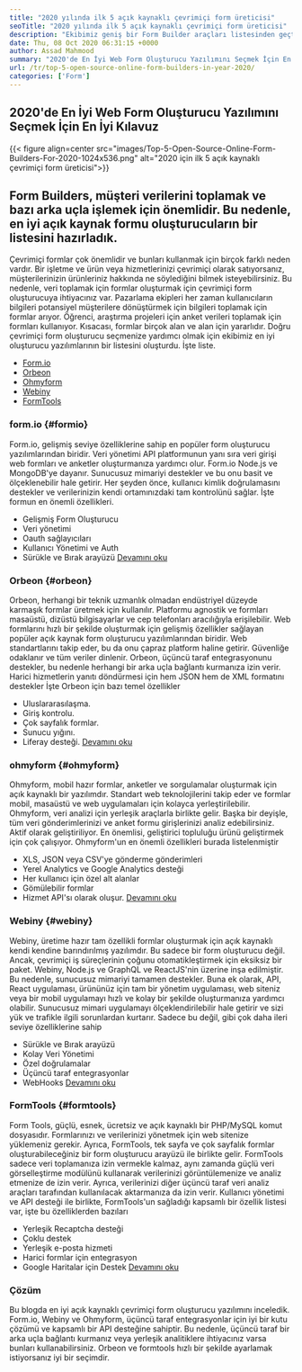 ```yaml
---
title: "2020 yılında ilk 5 açık kaynaklı çevrimiçi form üreticisi" 
seoTitle: "2020 yılında ilk 5 açık kaynaklı çevrimiçi form üreticisi" 
description: "Ekibimiz geniş bir Form Builder araçları listesinden geçti ve sizin için en iyi çevrimiçi form oluşturucu yazılımlarından bazılarını kısa listeledik." 
date: Thu, 08 Oct 2020 06:31:15 +0000
author: Assad Mahmood
summary: "2020'de En İyi Web Form Oluşturucu Yazılımını Seçmek İçin En İyi Kılavuz" 
url: /tr/top-5-open-source-online-form-builders-in-year-2020/
categories: ['Form']
---
```


## 2020'de En İyi Web Form Oluşturucu Yazılımını Seçmek İçin En İyi Kılavuz

{{< figure align=center src="images/Top-5-Open-Source-Online-Form-Builders-For-2020-1024x536.png" alt="2020 için ilk 5 açık kaynaklı çevrimiçi form üreticisi">}}


## Form Builders, müşteri verilerini toplamak ve bazı arka uçla işlemek için önemlidir. Bu nedenle, en iyi açık kaynak formu oluşturucuların bir listesini hazırladık.
Çevrimiçi formlar çok önemlidir ve bunları kullanmak için birçok farklı neden vardır. Bir işletme ve ürün veya hizmetlerinizi çevrimiçi olarak satıyorsanız, müşterilerinizin ürünleriniz hakkında ne söylediğini bilmek isteyebilirsiniz. Bu nedenle, veri toplamak için formlar oluşturmak için çevrimiçi form oluşturucuya ihtiyacınız var.
Pazarlama ekipleri her zaman kullanıcıların bilgileri potansiyel müşterilere dönüştürmek için bilgileri toplamak için formlar arıyor. Öğrenci, araştırma projeleri için anket verileri toplamak için formları kullanıyor. Kısacası, formlar birçok alan ve alan için yararlıdır.
Doğru çevrimiçi form oluşturucu seçmenize yardımcı olmak için ekibimiz en iyi oluşturucu yazılımlarının bir listesini oluşturdu. İşte liste.
  * [Form.io][1]
  * [Orbeon][2]
  * [Ohmyform][3]
  * [Webiny][4]
  * [FormTools][5]


###  **form.io**  {#formio}

Form.io, gelişmiş seviye özelliklerine sahip en popüler form oluşturucu yazılımlarından biridir. Veri yönetimi API platformunun yanı sıra veri girişi web formları ve anketler oluşturmanıza yardımcı olur.
Form.io Node.js ve MongoDB'ye dayanır. Sunucusuz mimariyi destekler ve bu onu basit ve ölçeklenebilir hale getirir. Her şeyden önce, kullanıcı kimlik doğrulamasını destekler ve verilerinizin kendi ortamınızdaki tam kontrolünü sağlar.
İşte formun en önemli özellikleri.
  * Gelişmiş Form Oluşturucu
  * Veri yönetimi
  * Oauth sağlayıcıları
  * Kullanıcı Yönetimi ve Auth
  * Sürükle ve Bırak arayüzü
    [Devamını oku][6]


###  **Orbeon**  {#orbeon}

Orbeon, herhangi bir teknik uzmanlık olmadan endüstriyel düzeyde karmaşık formlar üretmek için kullanılır. Platformu agnostik ve formları masaüstü, dizüstü bilgisayarlar ve cep telefonları aracılığıyla erişilebilir.
Web formlarını hızlı bir şekilde oluşturmak için gelişmiş özellikler sağlayan popüler açık kaynak form oluşturucu yazılımlarından biridir. Web standartlarını takip eder, bu da onu çapraz platform haline getirir. Güvenliğe odaklanır ve tüm veriler dinlenir.
Orbeon, üçüncü taraf entegrasyonunu destekler, bu nedenle herhangi bir arka uçla bağlantı kurmanıza izin verir. Harici hizmetlerin yanıtı döndürmesi için hem JSON hem de XML formatını destekler
İşte Orbeon için bazı temel özellikler
  * Uluslararasılaşma.
  * Giriş kontrolu.
  * Çok sayfalık formlar.
  * Sunucu yığını.
  * Liferay desteği.
    [Devamını oku][7]


###  **ohmyform**  {#ohmyform}

Ohmyform, mobil hazır formlar, anketler ve sorgulamalar oluşturmak için açık kaynaklı bir yazılımdır. Standart web teknolojilerini takip eder ve formlar mobil, masaüstü ve web uygulamaları için kolayca yerleştirilebilir.
Ohmyform, veri analizi için yerleşik araçlarla birlikte gelir. Başka bir deyişle, tüm veri gönderimlerinizi ve anket formu girişlerinizi analiz edebilirsiniz. Aktif olarak geliştiriliyor. En önemlisi, geliştirici topluluğu ürünü geliştirmek için çok çalışıyor.
Ohmyform'un en önemli özellikleri burada listelenmiştir
  * XLS, JSON veya CSV'ye gönderme gönderimleri
  * Yerel Analytics ve Google Analytics desteği
  * Her kullanıcı için özel alt alanlar
  * Gömülebilir formlar
  * Hizmet API'sı olarak oluşur.
    [Devamını oku][8]


###  **Webiny**  {#webiny}

Webiny, üretime hazır tam özellikli formlar oluşturmak için açık kaynaklı kendi kendine barındırılmış yazılımdır. Bu sadece bir form oluşturucu değil. Ancak, çevrimiçi iş süreçlerinin çoğunu otomatikleştirmek için eksiksiz bir paket.
Webiny, Node.js ve GraphQL ve ReactJS'nin üzerine inşa edilmiştir. Bu nedenle, sunucusuz mimariyi tamamen destekler. Buna ek olarak, API, React uygulaması, ürününüz için tam bir yönetim uygulaması, web siteniz veya bir mobil uygulamayı hızlı ve kolay bir şekilde oluşturmanıza yardımcı olabilir.
Sunucusuz mimari uygulamayı ölçeklendirilebilir hale getirir ve sizi yük ve trafikle ilgili sorunlardan kurtarır. Sadece bu değil, gibi çok daha ileri seviye özelliklerine sahip
  * Sürükle ve Bırak arayüzü
  * Kolay Veri Yönetimi
  * Özel doğrulamalar
  * Üçüncü taraf entegrasyonlar
  * WebHooks
    [Devamını oku][9]


###  **FormTools**  {#formtools}

Form Tools, güçlü, esnek, ücretsiz ve açık kaynaklı bir PHP/MySQL komut dosyasıdır. Formlarınızı ve verilerinizi yönetmek için web sitenize yüklemeniz gerekir. Ayrıca, FormTools, tek sayfa ve çok sayfalık formlar oluşturabileceğiniz bir form oluşturucu arayüzü ile birlikte gelir.
FormTools sadece veri toplamanıza izin vermekle kalmaz, aynı zamanda güçlü veri görselleştirme modülünü kullanarak verilerinizi görüntülemenize ve analiz etmenize de izin verir. Ayrıca, verilerinizi diğer üçüncü taraf veri analiz araçları tarafından kullanılacak aktarmanıza da izin verir.
Kullanıcı yönetimi ve API desteği ile birlikte, FormTools'un sağladığı kapsamlı bir özellik listesi var, işte bu özelliklerden bazıları
  * Yerleşik Recaptcha desteği
  * Çoklu destek
  * Yerleşik e-posta hizmeti
  * Harici formlar için entegrasyon
  * Google Haritalar için Destek
    [Devamını oku][10]

### Çözüm
Bu blogda en iyi açık kaynaklı çevrimiçi form oluşturucu yazılımını inceledik. Form.io, Webiny ve Ohmyform, üçüncü taraf entegrasyonlar için iyi bir kutu çözümü ve kapsamlı bir API desteğine sahiptir. Bu nedenle, üçüncü taraf bir arka uçla bağlantı kurmanız veya yerleşik analitiklere ihtiyacınız varsa bunları kullanabilirsiniz. Orbeon ve formtools hızlı bir şekilde ayarlamak istiyorsanız iyi bir seçimdir.



 [1]: #formio
 [2]: #orbeon
 [3]: #ohmyform
 [4]: #webiny
 [5]: #formtools
 [6]: https://products.containerize.com/form/formio
 [7]: https://products.containerize.com/form/orbeon
 [8]: https://products.containerize.com/form/ohmyform
 [9]: https://products.containerize.com/form/webiny
 [10]: https://products.containerize.com/form/formtools

